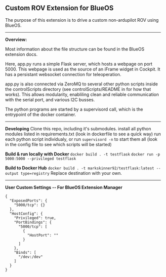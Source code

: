 ## Custom ROV Extension for BlueOS
The purpose of this extension is to drive a custom non-ardupilot ROV using BlueOS.

------------

**Overview:**

Most information about the file structure can be found in the BlueOS extension docs.

Here, app.py runs a simple Flask server, which hosts a webpage on port 5000. This webpage is used as the source of an iFrame widget in Cockpit. It has a persistant websocket connection for teleoperation. 

app.py is also connected via ZeroMQ to several other python scripts inside the controlScripts directory (see controlScripts/README in  for how that works). This allows modularity, enabliling clean and reliable communication with the serial port, and various I2C busses.

The python programs are started by a supervisord call, which is the entrypoint of the docker container.

------------

**Developing**
Clone this repo, including it's submodules.
install all python modules listed in requirements.txt (look in dockerfile to see a quick way)
run each python script individualy, or run `supervisord -n`  to start them all (look in the config file to see which scripts will be started)

**Build & run locally with Docker**
`docker build . -t testflask`
`docker run -p 5000:5000 --privileged testflask`

**Build to Docker Hub**
`docker build . -t markskinner92/testflask:latest --output type=registry` Replace destination with your own.


------------


**User Custom Settings -- For BlueOS Extension Manager**
```
{
  "ExposedPorts": {
    "5000/tcp": {}
  },
  "HostConfig": {
    "Privileged": true,
    "PortBindings": {
      "5000/tcp": [
        {
          "HostPort": ""
        }
      ]
    },
    "Binds": [
      "/dev:/dev"
    ]
  }
}
```
